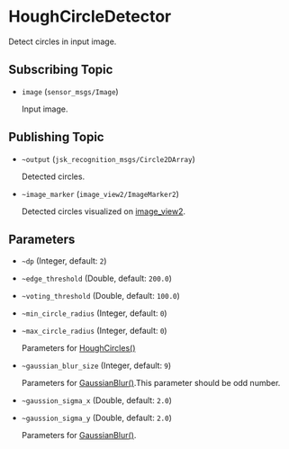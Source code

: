 # HoughCircleDetector
Detect circles in input image.

## Subscribing Topic
* `image` (`sensor_msgs/Image`)

  Input image.

## Publishing Topic
* `~output` (`jsk_recognition_msgs/Circle2DArray`)

  Detected circles.

* `~image_marker` (`image_view2/ImageMarker2`)

  Detected circles visualized on [image_view2](https://github.com/jsk-ros-pkg/jsk_common/tree/master/jsk_ros_patch/image_view2).

## Parameters
* `~dp` (Integer, default: `2`)
* `~edge_threshold` (Double, default: `200.0`)
* `~voting_threshold` (Double, default: `100.0`)
* `~min_circle_radius` (Integer, default: `0`)
* `~max_circle_radius` (Integer, default: `0`)

  Parameters for [HoughCircles()](http://docs.opencv.org/2.4/modules/imgproc/doc/feature_detection.html#houghcircles)

* `~gaussian_blur_size` (Integer, default: `9`)

  Parameters for [GaussianBlur()](http://docs.opencv.org/2.4/modules/imgproc/doc/filtering.html#gaussianblur).This parameter should be odd number.

* `~gaussion_sigma_x` (Double, default: `2.0`)
* `~gaussion_sigma_y` (Double, default: `2.0`)

  Parameters for [GaussianBlur()](http://docs.opencv.org/2.4/modules/imgproc/doc/filtering.html#gaussianblur).
